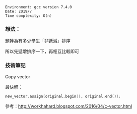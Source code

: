 ```
Environment: gcc version 7.4.0
Date: 2019//
Time complexity: O(n)
```
### 想法：

題幹為有多少學生「非遞減」排序

所以先遞增排序一下，再相互比較即可

### 技術筆記

Copy vector

最快解：

```cpp
new_vector.assign(original.begin(), original.end());
```

參考：http://workhahard.blogspot.com/2016/04/c-vector.html